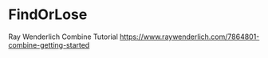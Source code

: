 # FindOrLose
Ray Wenderlich Combine Tutorial
https://www.raywenderlich.com/7864801-combine-getting-started
